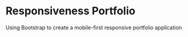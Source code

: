 # Responsiveness Portfolio
Using Bootstrap to create a mobile-first responsive portfolio application 
